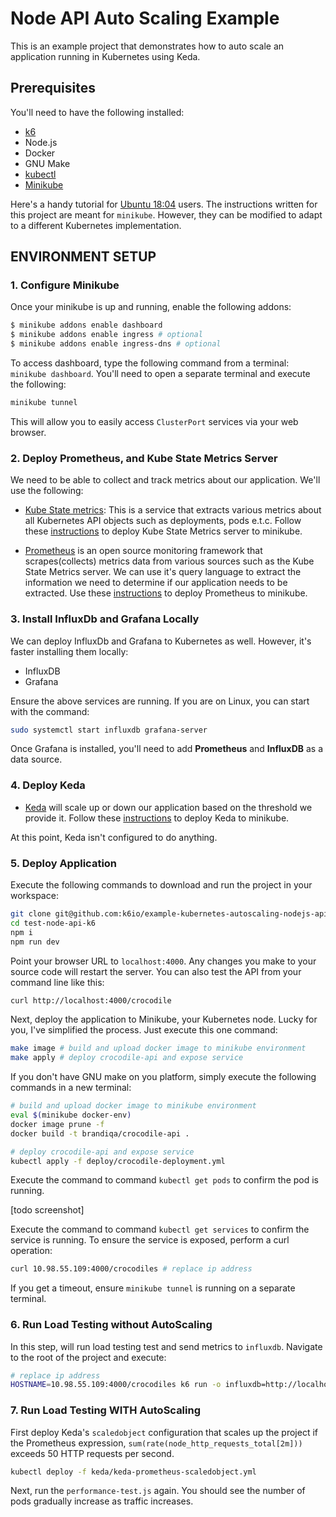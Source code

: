 # Node API Auto Scaling Example

This is an example project that demonstrates how to auto scale an application running in Kubernetes using Keda.

## Prerequisites

You'll need to have the following installed:

- [k6](https://k6.io/docs/getting-started/installation)
- Node.js
- Docker
- GNU Make
- [kubectl](https://kubernetes.io/docs/tasks/tools/install-kubectl/)
- [Minikube](https://kubernetes.io/docs/tasks/tools/install-minikube/)

Here's a handy tutorial for [Ubuntu 18:04](https://computingforgeeks.com/how-to-install-minikube-on-ubuntu-18-04/) users. The instructions written for this project are meant for `minikube`. However, they can be modified to adapt to a different Kubernetes implementation.

## ENVIRONMENT SETUP

### 1. Configure Minikube

Once your minikube is up and running, enable the following addons:

```bash
$ minikube addons enable dashboard
$ minikube addons enable ingress # optional
$ minikube addons enable ingress-dns # optional
```

To access dashboard, type the following command from a terminal: `minikube dashboard`. You'll need to open a separate terminal and execute the following:

```bash
minikube tunnel
```

This will allow you to easily access `ClusterPort` services via your web browser.

### 2. Deploy Prometheus, and Kube State Metrics Server

We need to be able to collect and track metrics about our application. We'll use the following:

- [Kube State metrics](https://github.com/kubernetes/kube-state-metrics): This is a service that extracts various metrics about all Kubernetes API objects such as deployments, pods e.t.c. Follow these [instructions](https://devopscube.com/setup-kube-state-metrics/) to deploy Kube State Metrics server to minikube.

- [Prometheus](https://prometheus.io/) is an open source monitoring framework that scrapes(collects) metrics data from various sources such as the Kube State Metrics server. We can use it's query language to extract the information we need to determine if our application needs to be extracted. Use these [instructions](https://devopscube.com/setup-prometheus-monitoring-on-kubernetes/) to deploy Prometheus to minikube.

### 3. Install InfluxDb and Grafana Locally

We can deploy InfluxDb and Grafana to Kubernetes as well. However, it's faster installing them locally:

- InfluxDB
- Grafana

Ensure the above services are running. If you are on Linux, you can start with the command:

```bash
sudo systemctl start influxdb grafana-server
```

Once Grafana is installed, you'll need to add **Prometheus** and **InfluxDB** as a data source.

### 4. Deploy Keda

- [Keda]() will scale up or down our application based on the threshold we provide it. Follow these [instructions](https://keda.sh/docs/deploy/#yaml) to deploy Keda to minikube.

At this point, Keda isn't configured to do anything.

### 5. Deploy Application

Execute the following commands to download and run the project in your workspace:

```bash
git clone git@github.com:k6io/example-kubernetes-autoscaling-nodejs-api.git
cd test-node-api-k6
npm i
npm run dev
```

Point your browser URL to `localhost:4000`. Any changes you make to your source code will restart the server. You can also test the API from your command line like this:

```bash
curl http://localhost:4000/crocodile
```

Next, deploy the application to Minikube, your Kubernetes node. Lucky for you, I've simplified the process. Just execute this one command:

```bash
make image # build and upload docker image to minikube environment
make apply # deploy crocodile-api and expose service
```

If you don't have GNU make on you platform, simply execute the following commands in a new terminal:

```bash
# build and upload docker image to minikube environment
eval $(minikube docker-env)
docker image prune -f
docker build -t brandiqa/crocodile-api .

# deploy crocodile-api and expose service
kubectl apply -f deploy/crocodile-deployment.yml
```

Execute the command to command `kubectl get pods` to confirm the pod is running.

[todo screenshot]

Execute the command to command `kubectl get services` to confirm the service is running. To ensure the service is exposed, perform a curl operation:

```bash
curl 10.98.55.109:4000/crocodiles # replace ip address
```

If you get a timeout, ensure `minikube tunnel` is running on a separate terminal.

### 6. Run Load Testing without AutoScaling

In this step, will run load testing test and send metrics to `influxdb`. Navigate to the root of the project and execute:

```bash
# replace ip address
HOSTNAME=10.98.55.109:4000/crocodiles k6 run -o influxdb=http://localhost:8086/k6 performance-test.js
```

### 7. Run Load Testing WITH AutoScaling

First deploy Keda's `scaledobject` configuration that scales up the project if the Prometheus expression, `sum(rate(node_http_requests_total[2m]))` exceeds 50 HTTP requests per second.

```bash
kubectl deploy -f keda/keda-prometheus-scaledobject.yml
```

Next, run the `performance-test.js` again. You should see the number of pods gradually increase as traffic increases.
